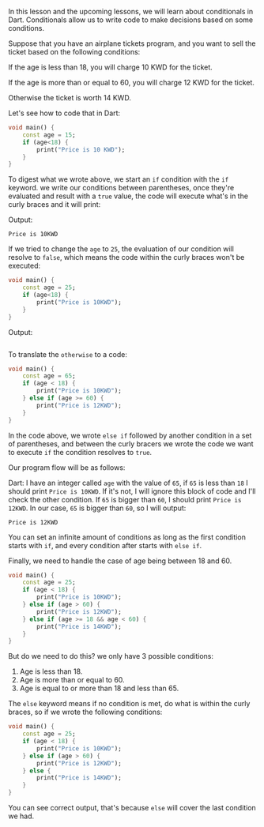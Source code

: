In this lesson and the upcoming lessons, we will learn about conditionals in Dart. Conditionals allow us to write code to make decisions based on some conditions.

Suppose that you have an airplane tickets program, and you want to sell the ticket based on the following conditions:

If the age is less than 18, you will charge 10 KWD for the ticket.

If the age is more than or equal to 60, you will charge 12 KWD for the ticket.

Otherwise the ticket is worth 14 KWD.

Let's see how to code that in Dart:

```dart
void main() {
    const age = 15;
    if (age<18) {
        print("Price is 10 KWD");
    }
}
```

To digest what we wrote above, we start an `if` condition with the `if` keyword. we write our conditions between parentheses, once they're evaluated and result with a `true` value, the code will execute what's in the curly braces and it will print:

Output:

```
Price is 10KWD
```

If we tried to change the `age` to `25`, the evaluation of our condition will resolve to `false`, which means the code within the curly braces won't be executed:

```dart
void main() {
    const age = 25;
    if (age<18) {
        print("Price is 10KWD");
    }
}
```

Output:

```

```

To translate the `otherwise` to a code:

```dart
void main() {
    const age = 65;
    if (age < 18) {
        print("Price is 10KWD");
    } else if (age >= 60) {
        print("Price is 12KWD");
    }
}
```

In the code above, we wrote `else if` followed by another condition in a set of parentheses, and between the curly bracers we wrote the code we want to execute `if` the condition resolves to `true`.

Our program flow will be as follows:

Dart: I have an integer called `age` with the value of `65`, if `65` is less than `18` I should print `Price is 10KWD`. If it's not, I will ignore this block of code and I'll check the other condition. If `65` is bigger than `60`, I should print `Price is 12KWD`. In our case, `65` is bigger than `60`, so I will output:

```
Price is 12KWD
```

You can set an infinite amount of conditions as long as the first condition starts with `if`, and every condition after starts with `else if`.

Finally, we need to handle the case of age being between 18 and 60.

```dart
void main() {
    const age = 25;
    if (age < 18) {
        print("Price is 10KWD");
    } else if (age > 60) {
        print("Price is 12KWD");
    } else if (age >= 18 && age < 60) {
        print("Price is 14KWD");
    }
}
```

But do we need to do this? we only have 3 possible conditions:

1. Age is less than 18.
2. Age is more than or equal to 60.
3. Age is equal to or more than 18 and less than 65.

The `else` keyword means if no condition is met, do what is within the curly braces, so if we wrote the following conditions:

```dart
void main() {
    const age = 25;
    if (age < 18) {
        print("Price is 10KWD");
    } else if (age > 60) {
        print("Price is 12KWD");
    } else {
        print("Price is 14KWD");
    }
}
```

You can see correct output, that's because `else` will cover the last condition we had.
